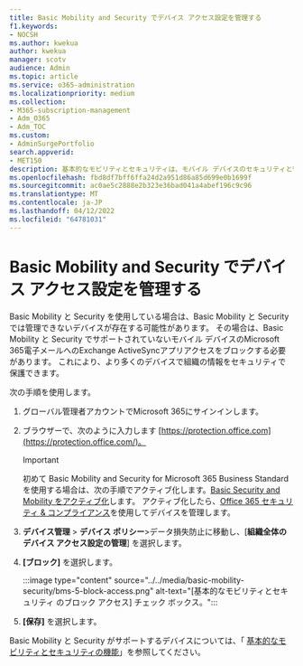 ```yaml
---
title: Basic Mobility and Security でデバイス アクセス設定を管理する
f1.keywords:
- NOCSH
ms.author: kwekua
author: kwekua
manager: scotv
audience: Admin
ms.topic: article
ms.service: o365-administration
ms.localizationpriority: medium
ms.collection:
- M365-subscription-management
- Adm_O365
- Adm_TOC
ms.custom:
- AdminSurgePortfolio
search.appverid:
- MET150
description: 基本的なモビリティとセキュリティは、モバイル デバイスのセキュリティと管理に役立ちます。
ms.openlocfilehash: fbd8df7bff6ffa24d2a951d86a85d699e0b1699f
ms.sourcegitcommit: ac0ae5c2888e2b323e36bad041a4abef196c9c96
ms.translationtype: MT
ms.contentlocale: ja-JP
ms.lasthandoff: 04/12/2022
ms.locfileid: "64781031"
---
```

# <a name="manage-device-access-settings-in-basic-mobility-and-security"></a>Basic Mobility and Security でデバイス アクセス設定を管理する

Basic Mobility と Security を使用している場合は、Basic Mobility と Security では管理できないデバイスが存在する可能性があります。 その場合は、Basic Mobility と Security でサポートされていないモバイル デバイスのMicrosoft 365電子メールへのExchange ActiveSyncアプリアクセスをブロックする必要があります。 これにより、より多くのデバイスで組織の情報をセキュリティで保護できます。

次の手順を使用します。

1. グローバル管理者アカウントでMicrosoft 365にサインインします。

2. ブラウザーで、次のように入力します [https://protection.office.com](https://protection.office.com/)。

    > [!IMPORTANT]
    > 初めて Basic Mobility and Security for Microsoft 365 Business Standardを使用する場合は、次の手順でアクティブ化します。[Basic Security and Mobility をアクティブ化](https://admin.microsoft.com/EAdmin/Device/IntuneInventory.aspx)します。 アクティブ化したら、[Office 365 セキュリティ & コンプライアンス](https://protection.office.com/)を使用してデバイスを管理します。

3. **デバイス管理** > **デバイス ポリシー**>データ損失防止に移動し、[**組織全体のデバイス アクセス設定の管理**] を選択します。

4. **[ブロック]** を選択します。 

    :::image type="content" source="../../media/basic-mobility-security/bms-5-block-access.png" alt-text="[基本的なモビリティとセキュリティ のブロック アクセス] チェック ボックス。":::

5. **[保存]** を選択します。

Basic Mobility と Security がサポートするデバイスについては、「 [基本的なモビリティとセキュリティの機能](capabilities.md)」を参照してください。
